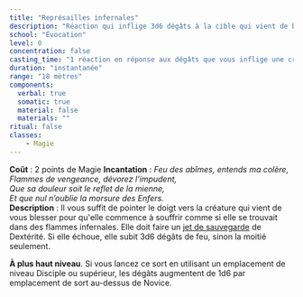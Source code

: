 ```yaml
---
title: "Représailles infernales"
description: "Réaction qui inflige 3d6 dégâts à la cible qui vient de blesser le PJ."
school: "Évocation"
level: 0
concentration: false
casting_time: "1 réaction en réponse aux dégâts que vous inflige une créature située dans votre champ de vision et dans un rayon de 18 mètres autour de vous"
duration: "instantanée"
range: "18 mètres"
components:
  verbal: true
  somatic: true
  material: false
  materials: ""
ritual: false
classes:
    - Magie
---
```

**Coût** : 2 points de Magie
**Incantation** : 
*Feu des abîmes, entends ma colère,*   
*Flammes de vengeance, dévorez l’impudent,*   
*Que sa douleur soit le reflet de la mienne,*   
*Et que nul n’oublie la morsure des Enfers.*   
**Description** : Il vous suffit de pointer le doigt vers la créature qui vient de vous blesser pour qu'elle commence à souffrir comme si elle se trouvait dans des flammes infernales. Elle doit faire un [jet de sauvegarde](/utiliser-les-caracteristiques/#jets-de-sauvegarde) de Dextérité. Si elle échoue, elle subit 3d6 dégâts de feu, sinon la moitié seulement.

**À plus haut niveau**. Si vous lancez ce sort en utilisant un emplacement de niveau Disciple ou supérieur, les dégâts augmentent de 1d6 par emplacement de sort au-dessus de Novice.
